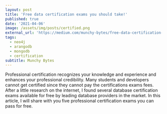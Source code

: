 ```yaml
---
layout: post
title: 'Free data certification exams you should take!'
published: true
date: '2021-04-06'
image: /assets/img/posts/certified.png
external_url: 'https://medium.com/munchy-bytes/free-data-certification-exams-you-should-take-9e716a38631'
tags:
  - neo4j
  - arangodb
  - mongodb
  - certification
subtitle: Munchy Bytes
---
```

Professional certification recognizes your knowledge and experience and enhances your professional credibility. Many students and developers cannot get certified since they cannot pay the certifications exams fees. After a little research on the internet, I found several database certification exams available for free by leading database providers in the market.
In this article, I will share with you five professional certification exams you can pass for free.
